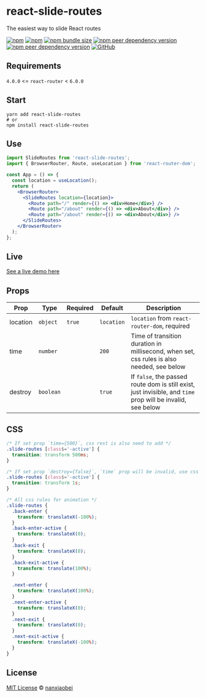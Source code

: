 # react-slide-routes

The easiest way to slide React routes

[![npm](https://img.shields.io/npm/v/react-slide-routes.svg?style=flat-square)](https://www.npmjs.com/package/react-slide-routes)
[![npm](https://img.shields.io/npm/dt/react-slide-routes?style=flat-square)](https://www.npmtrends.com/react-slide-routes)
[![npm bundle size](https://img.shields.io/bundlephobia/minzip/react-slide-routes?style=flat-square)](https://bundlephobia.com/result?p=react-slide-routes)
[![npm peer dependency version](https://img.shields.io/npm/dependency-version/react-slide-routes/peer/react?style=flat-square)](https://github.com/facebook/react)
[![npm peer dependency version](https://img.shields.io/npm/dependency-version/react-slide-routes/peer/react-router?style=flat-square)](https://github.com/ReactTraining/react-router)
[![GitHub](https://img.shields.io/github/license/nanxiaobei/react-slide-routes?style=flat-square)](https://github.com/nanxiaobei/react-slide-routes/blob/master/LICENSE)

## Requirements

`4.0.0` <= `react-router` < `6.0.0`

## Start

```shell script
yarn add react-slide-routes
# or
npm install react-slide-routes
```

## Use

```jsx
import SlideRoutes from 'react-slide-routes';
import { BrowserRouter, Route, useLocation } from 'react-router-dom';

const App = () => {
  const location = useLocation();
  return (
    <BrowserRouter>
      <SlideRoutes location={location}>
        <Route path="/" render={() => <div>Home</div>} />
        <Route path="/about" render={() => <div>About</div>} />
        <Route path="/about" render={() => <div>About</div>} />
      </SlideRoutes>
    </BrowserRouter>
  );
};
```

## Live

[See a live demo here]()

## Props

| Prop     | Type      | Required | Default    | Description                                                                                                 |
| -------- | --------- | -------- | ---------- | ----------------------------------------------------------------------------------------------------------- |
| location | `object`  | `true`   | `location` | `location` from `react-router-dom`, required                                                                |
| time     | `number`  |          | `200`      | Time of transition duration in millisecond, when set, css rules is also needed, see below                   |
| destroy  | `boolean` |          | `true`     | If `false`, the passed route dom is still exist, just invisible, and `time` prop will be invalid, see below |

## CSS

```css
/* If set prop `time={500}`, css rest is also need to add */
.slide-routes [class$='-active'] {
  transition: transform 500ms;
}

/* If set prop `destroy={false}`, `time` prop will be invalid, use css to change transition duration */
.slide-routes [class$='-active'] {
  transition: transform 1s;
}

/* All css rules for animation */
.slide-routes {
  .back-enter {
    transform: translateX(-100%);
  }
  .back-enter-active {
    transform: translateX(0);
  }
  .back-exit {
    transform: translateX(0);
  }
  .back-exit-active {
    transform: translate(100%);
  }

  .next-enter {
    transform: translateX(100%);
  }
  .next-enter-active {
    transform: translateX(0);
  }
  .next-exit {
    transform: translateX(0);
  }
  .next-exit-active {
    transform: translateX(-100%);
  }
}
```

## License

[MIT License](https://github.com/nanxiaobei/react-slide-routes/blob/master/LICENSE) © [nanxiaobei](https://mrlee.me/)
